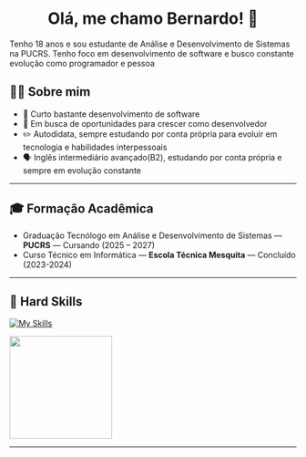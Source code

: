 <h1 align="center">Olá, me chamo Bernardo! 👋</h1>

<p>Tenho 18 anos e sou estudante de Análise e Desenvolvimento de Sistemas na PUCRS. Tenho foco em desenvolvimento de software e busco constante evolução como programador e pessoa</p>

## 👨‍💻 Sobre mim
- 🚀 Curto bastante desenvolvimento de software
- 🎯 Em busca de oportunidades para crescer como desenvolvedor
- ✏️ Autodidata, sempre estudando por conta própria para evoluir em tecnologia e habilidades interpessoais
- 🗣️ Inglês intermediário avançado(B2), estudando por conta própria e sempre em evolução constante

---
## 🎓 Formação Acadêmica
- Graduação Tecnólogo em Análise e Desenvolvimento de Sistemas — **PUCRS** — Cursando (2025 – 2027)
- Curso Técnico em Informática — **Escola Técnica Mesquita** — Concluído (2023-2024)
---
## 🚀 Hard Skills
[![My Skills](https://skillicons.dev/icons?i=java,spring,mysql,c,flutter,dart,python,html,css,js)](https://skillicons.dev) 
<div align="left">
  <img height="180em" src="https://github-readme-stats.vercel.app/api/top-langs/?username=besinhorelli&layout=compact&langs_count=10&theme=dark"/>
</div>

---

